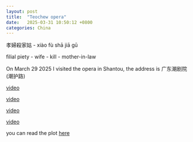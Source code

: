 ```yaml
---
layout: post
title:  "Teochew opera"
date:   2025-03-31 10:50:12 +0800
categories: China
---
```

孝婦殺家姑 - xiào fù shā jiā ɡū

filial piety - wife - kill - mother-in-law  

On March 29 2025 I visited the opera in Shantou, the address is 广东潮剧院(潮护路)

[video](https://www.bilibili.com/video/BV1p64y1Y7aw/)

[video](https://www.gdtv.cn/tv/6318f82adffd1f6016938eb766f3460a)

[video](https://www.bilibili.com/video/BV1oXtkeyELJ?spm_id_from=333.788.videopod.episodes&p=7)

[video](https://www.youtube.com/watch?v=gLmNTSa8iGI)

you can read the plot [here](https://baike.baidu.com/item/孝婦殺家姑/20355058) 

